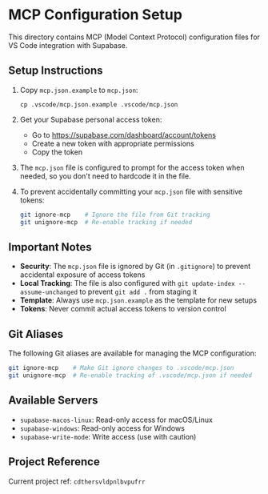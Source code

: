 # MCP Configuration Setup

This directory contains MCP (Model Context Protocol) configuration files for VS Code integration with Supabase.

## Setup Instructions

1. Copy `mcp.json.example` to `mcp.json`:
   ```
   cp .vscode/mcp.json.example .vscode/mcp.json
   ```

2. Get your Supabase personal access token:
   - Go to https://supabase.com/dashboard/account/tokens
   - Create a new token with appropriate permissions
   - Copy the token

3. The `mcp.json` file is configured to prompt for the access token when needed, so you don't need to hardcode it in the file.

4. To prevent accidentally committing your `mcp.json` file with sensitive tokens:
   ```bash
   git ignore-mcp    # Ignore the file from Git tracking
   git unignore-mcp  # Re-enable tracking if needed
   ```

## Important Notes

- **Security**: The `mcp.json` file is ignored by Git (in `.gitignore`) to prevent accidental exposure of access tokens
- **Local Tracking**: The file is also configured with `git update-index --assume-unchanged` to prevent `git add .` from staging it
- **Template**: Always use `mcp.json.example` as the template for new setups
- **Tokens**: Never commit actual access tokens to version control

## Git Aliases

The following Git aliases are available for managing the MCP configuration:

```bash
git ignore-mcp    # Make Git ignore changes to .vscode/mcp.json
git unignore-mcp  # Re-enable tracking of .vscode/mcp.json if needed
```

## Available Servers

- `supabase-macos-linux`: Read-only access for macOS/Linux
- `supabase-windows`: Read-only access for Windows  
- `supabase-write-mode`: Write access (use with caution)

## Project Reference

Current project ref: `cdthersvldpnlbvpufrr`